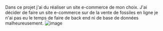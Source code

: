Dans ce projet j'ai du réaliser un site e-commerce de mon choix. J'ai décider de faire un site e-commerce sur de la vente de fossiles en ligne je n'ai pas eu le temps de faire de back end ni de base de données malheureusement. ![image](https://github.com/user-attachments/assets/41d670a4-ef1d-45e5-827b-ea4ce2b2fef8)
